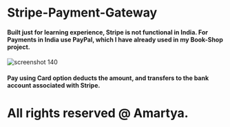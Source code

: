 # Stripe-Payment-Gateway
#### Built just for learning experience, Stripe is not functional in India. For Payments in India use PayPal, which I have already used in my Book-Shop project.

![screenshot 140](https://user-images.githubusercontent.com/31181068/37675208-b31bce5c-2c9a-11e8-8cbe-abe0e279c605.png)

#### Pay using Card option deducts the amount, and transfers to the bank account associated with Stripe.

# All rights reserved @ Amartya.
